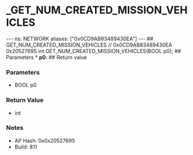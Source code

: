 # _GET_NUM_CREATED_MISSION_VEHICLES

--- ns: NETWORK aliases: ["0x0CD9AB83489430EA"] --- ## GET_NUM_CREATED_MISSION_VEHICLES  // 0x0CD9AB83489430EA 0x20527695 int GET_NUM_CREATED_MISSION_VEHICLES(BOOL p0);  ## Parameters * **p0**:  ## Return value

### Parameters
* BOOL p0

### Return Value
* int

### Notes
* AP Hash: 0x0x20527695
* Build: 811

